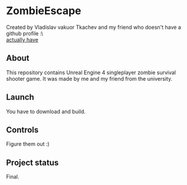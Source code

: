 # ZombieEscape

Created by Vladislav vakuor Tkachev and my friend who doesn't have a github profile :\  
[actually have](https://github.com/Vladuxa555)

## About

This repository contains Unreal Engine 4 singleplayer zombie survival shooter game.
It was made by me and my friend from the university.

## Launch

You have to download and build.

## Controls

Figure them out :)

## Project status
Final.
